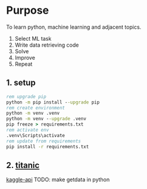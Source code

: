 # Purpose

To learn python, machine learning and adjacent topics.

1. Select ML task
2. Write data retrieving code
3. Solve
4. Improve
5. Repeat

## 1. setup

```bat
rem upgrade pip
python -m pip install --upgrade pip
rem create environment
python -m venv .venv
python -m venv --upgrade .venv
pip freeze > requirements.txt
rem activate env
.venv\Scripts\activate
rem update from requirements
pip install -r requirements.txt
```

## 2. [titanic](https://www.kaggle.com/c/titanic)

[kaggle-api](https://github.com/Kaggle/kaggle-api)
TODO: make getdata in python